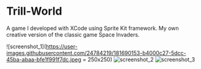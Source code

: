 # Trill-World
A game I developed with XCode using Sprite Kit framework. My own creative version of the classic game Space Invaders.

![screenshot_1](https://user-images.githubusercontent.com/24784219/181690153-b4000c27-5dcc-45ba-abaa-bfe1f991f7dc.jpeg = 250x250)
![screenshot_2](https://user-images.githubusercontent.com/24784219/181690160-9caa3378-5f21-430c-9a20-e63a2ed7e796.jpeg)
![screenshot_3](https://user-images.githubusercontent.com/24784219/181690169-98703b7b-b7e6-476b-bda7-23730eef3e50.jpeg)
